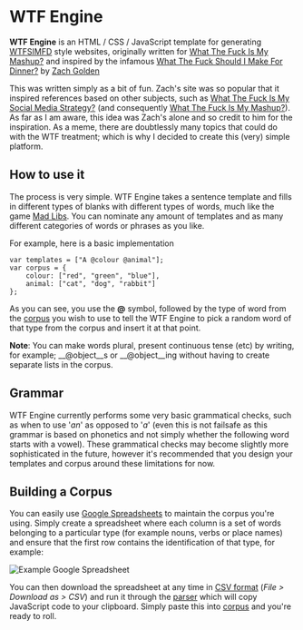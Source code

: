 WTF Engine
===

__WTF Engine__ is an HTML / CSS / JavaScript template for generating [WTFSIMFD](http://whatthefuckshouldimakefordinner.com/) style websites, originally written for [What The Fuck Is My Mashup?](http://whatthefuckismymashup.com/) and inspired by the infamous [What The Fuck Should I Make For Dinner?](http://whatthefuckshouldimakefordinner.com/) by [Zach Golden](http://www.zachgolden.com/)

This was written simply as a bit of fun. Zach's site was so popular that it inspired references based on other subjects, such as [What The Fuck Is My Social Media Strategy?](http://whatthefuckismysocialmediastrategy.com) (and consequently [What The Fuck Is My Mashup?](http://whatthefuckismymashup.com/)). As far as I am aware, this idea was Zach's alone and so credit to him for the inspiration. As a meme, there are doubtlessly many topics that could do with the WTF treatment; which is why I decided to create this (very) simple platform.

How to use it
-----

The process is very simple. WTF Engine takes a sentence template and fills in different types of blanks with different types of words, much like the game [Mad Libs](http://en.wikipedia.org/wiki/Mad_Libs). You can nominate any amount of templates and as many different categories of words or phrases as you like.

For example, here is a basic implementation

	var templates = ["A @colour @animal"];
	var corpus = {
		colour: ["red", "green", "blue"],
		animal: ["cat", "dog", "rabbit"]
	};
	
As you can see, you use the __@__ symbol, followed by the type of word from the [corpus](https://github.com/soulwire/WTFEngine/blob/master/js/corpus.js) you wish to use to tell the WTF Engine to pick a random word of that type from the corpus and insert it at that point.

__Note__: You can make words plural, present continuous tense (etc) by writing, for example; __@object__s or __@object__ing without having to create separate lists in the corpus.

Grammar
-----

WTF Engine currently performs some very basic grammatical checks, such as when to use '_an_' as opposed to '_a_' (even this is not failsafe as this grammar is based on phonetics and not simply whether the following word starts with a vowel). These grammatical checks may become slightly more sophisticated in the future, however it's recommended that you design your templates and corpus around these limitations for now.

Building a Corpus
-----

You can easily use [Google Spreadsheets](https://spreadsheets.google.com) to maintain the corpus you're using. Simply create a spreadsheet where each column is a set of words belonging to a particular type (for example nouns, verbs or place names) and ensure that the first row contains the identification of that type, for example:

![Example Google Spreadsheet](https://github.com/soulwire/WTFEngine/raw/master/lib/spreadsheet-example.jpg)

You can then download the spreadsheet at any time in [CSV format](http://en.wikipedia.org/wiki/Comma-separated_values) (_File > Download as > CSV_) and run it through the [parser](https://github.com/soulwire/WTFEngine/raw/master/lib/parser.swf) which will copy JavaScript code to your clipboard. Simply paste this into [corpus](https://github.com/soulwire/WTFEngine/blob/master/js/corpus.js) and you're ready to roll.